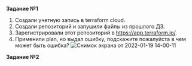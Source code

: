 **Задание №1**    
1. Создали учетную запись в terraform cloud.   
2. Создали репозиторий и запушили файлы из прошлого ДЗ.   
3. Зарегистрировали этот репозиторий в https://app.terraform.io/.
4. Применили plan, но выдал ошибку, подскажите пожалуйста в чем может быть ошибка?
   ![Снимок экрана от 2022-01-19 14-00-11](https://user-images.githubusercontent.com/87299405/150108194-f1a7562f-5ede-43e7-99ba-3f8b628e4303.png)   
   
**Задание №2**    
